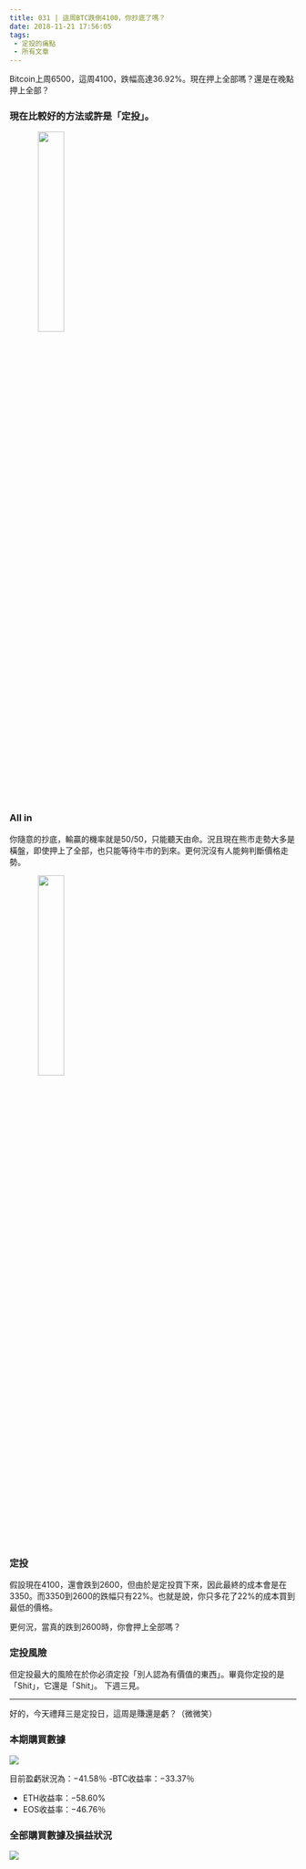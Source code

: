 ```yaml
---
title: 031 | 這周BTC跌倒4100，你抄底了嗎？
date: 2018-11-21 17:56:05
tags:
 - 定投的痛點
 - 所有文章
---
```


Bitcoin上周6500，這周4100，跌幅高達36.92%。現在押上全部嗎？還是在晚點押上全部？
### 現在比較好的方法或許是「定投」。

<img src="https://firebasestorage.googleapis.com/v0/b/blog-1f60b.appspot.com/o/JuLiZi%E2%80%94%E2%80%94zh.gif?alt=media&token=0d94eb23-99a7-415e-88d2-5455b313d65f" width="30%" height="30%"  style="margin: 0 10%;"/>

### All in
你隨意的抄底，輸贏的機率就是50/50，只能聽天由命。況且現在熊市走勢大多是橫盤，即使押上了全部，也只能等待牛市的到來。更何況沒有人能夠判斷價格走勢。

<img src="https://firebasestorage.googleapis.com/v0/b/blog-1f60b.appspot.com/o/JuLiZi%E2%80%94%E2%80%94zh.gif?alt=media&token=0d94eb23-99a7-415e-88d2-5455b313d65f" width="30%" height="30%"  style="margin: 0 10%;"/>

### 定投
假設現在4100，還會跌到2600，但由於是定投買下來，因此最終的成本會是在3350。而3350到2600的跌幅只有22%。也就是說，你只多花了22%的成本買到最低的價格。

更何況，當真的跌到2600時，你會押上全部嗎？

### 定投風險
但定投最大的風險在於你必須定投「別人認為有價值的東西」。畢竟你定投的是「Shit」，它還是「Shit」。
下週三見。

***


好的，今天禮拜三是定投日，這周是賺還是虧？（微微笑）
### 本期購買數據
![](https://firebasestorage.googleapis.com/v0/b/blog-1f60b.appspot.com/o/%E8%B4%AD%E4%B9%B0%E6%95%B0%E6%8D%AE031.png?alt=media&token=78fd1c78-34a7-4a72-bbd6-cc362ce0fe6b)

目前盈虧狀況為：−41.58％
 -BTC收益率：−33.37％
- ETH收益率：−58.60%
- EOS收益率：−46.76％
### 全部購買數據及損益狀況
![](https://firebasestorage.googleapis.com/v0/b/blog-1f60b.appspot.com/o/%E5%85%A8%E9%83%A8%E8%B4%AD%E4%B9%B0%E6%95%B0%E6%8D%AE%E5%8F%8A%E6%8D%9F%E7%9B%8A%E7%8A%B6%E5%86%B5031.png?alt=media&token=18d11112-b0a9-4ee4-9078-ef3618887e23)